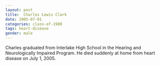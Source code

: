```yaml
---
layout: post
title:  Charles Lewis Clark
date: 2005-07-01
categories: class-of-1980
tags: heart-disease
gender: male
---
```

Charles graduated from Interlake High School in the Hearing and Neurologically Impaired Program. He died suddenly at home from heart disease on July 1, 2005.
